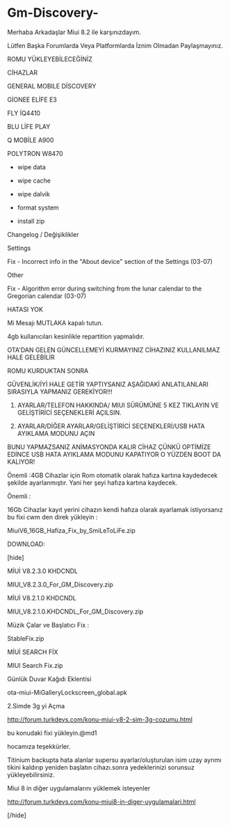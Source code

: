 # Gm-Discovery-




Merhaba Arkadaşlar Miui 8.2 ile karşınızdayım.



Lütfen Başka Forumlarda Veya Platformlarda İznim Olmadan Paylaşmayınız.



ROMU YÜKLEYEBİLECEĞİNİZ

CİHAZLAR



GENERAL MOBILE DİSCOVERY

GİONEE ELİFE E3

FLY İQ4410

BLU LİFE PLAY

Q MOBİLE A900

POLYTRON W8470







- wipe data

- wipe cache

- wipe dalvik

- format system

- install zip







                                                                             



Changelog / Değişiklikler



Settings



Fix - Incorrect info in the "About device" section of the Settings (03-07)



Other



Fix - Algorithm error during switching from the lunar calendar to the Gregorian calendar (03-07)



HATASI YOK 









Mi Mesajı MUTLAKA kapalı tutun.



4gb kullanıcıları kesinlikle repartition yapmalıdır.



OTA'DAN GELEN GÜNCELLEMEYİ KURMAYINIZ CİHAZINIZ KULLANILMAZ HALE GELEBİLİR 



ROMU KURDUKTAN SONRA



GÜVENLİK/İYİ HALE GETİR YAPTIYSANIZ AŞAĞIDAKİ ANLATILANLARI SIRASIYLA YAPMANIZ GEREKİYOR!!!



1. AYARLAR/TELEFON HAKKINDA/ MIUI SÜRÜMÜNE 5 KEZ TIKLAYIN VE GELİŞTİRİCİ SEÇENEKLERİ AÇILSIN.



2. AYARLAR/DİĞER AYARLAR/GELİŞTİRİCİ SEÇENEKLERİ/USB HATA AYIKLAMA MODUNU AÇIN



BUNU YAPMAZSANIZ ANİMASYONDA KALIR CİHAZ ÇÜNKÜ OPTİMİZE EDİNCE USB HATA AYIKLAMA MODUNU KAPATIYOR O YÜZDEN BOOT DA KALIYOR!



Önemli :4GB Cihazlar için Rom otomatik olarak hafıza kartına kaydedecek şekilde ayarlanmıştır. Yani her şeyi hafıza kartına kaydecek.



Önemli :

16Gb Cihazlar kayıt yerini cihazın kendi hafıza olarak ayarlamak istiyorsanız bu fixi cwm den direk yükleyin : 



MiuiV6_16GB_Hafiza_Fix_by_SmiLeToLiFe.zip











 







DOWNLOAD:



[hide]



MİUİ V8.2.3.0 KHDCNDL





MIUI_V8.2.3.0_For_GM_Discovery.zip





MİUİ V8.2.1.0 KHDCNDL 





MIUI_V8.2.1.0.KHDCNDL_For_GM_Discovery.zip





Müzik Çalar ve Başlatıcı Fix :





StableFix.zip





MİUİ SEARCH FİX





MIUI Search Fix.zip



Günlük Duvar Kağıdı Eklentisi





ota-miui-MiGalleryLockscreen_global.apk





2.Simde 3g yi Açma



http://forum.turkdevs.com/konu-miui-v8-2-sim-3g-cozumu.html





bu konudaki fixi yükleyin.@md1

hocamıza teşekkürler.



Titinium backupta hata alanlar supersu ayarlar/oluşturulan isim uzay ayrımı tikini kaldırıp  yeniden başlatın cihazı.sonra yedeklerinizi sorunsuz yükleyebilirsiniz.



Miui 8 in diğer uygulamalarını yüklemek isteyenler





http://forum.turkdevs.com/konu-miui8-in-diger-uygulamalari.html



[/hide]
